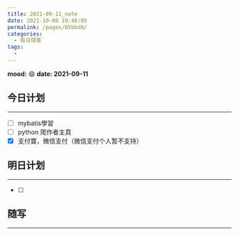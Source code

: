 ```yaml
---
title: 2021-09-11_note
date: 2021-10-08 19:46:05
permalink: /pages/05bbd8/
categories:
  - 每日随笔
tags:
  - 
---
```

**mood:** :smile:  																		**date: 2021-09-11**  
## 今日计划  
------
- [ ]  mybatis學習
- [ ]  python 爬作者主頁
- [x]  支付寶，微信支付（微信支付个人暂不支持）
## 明日计划  
------
- [ ]  
## 随写 
------
